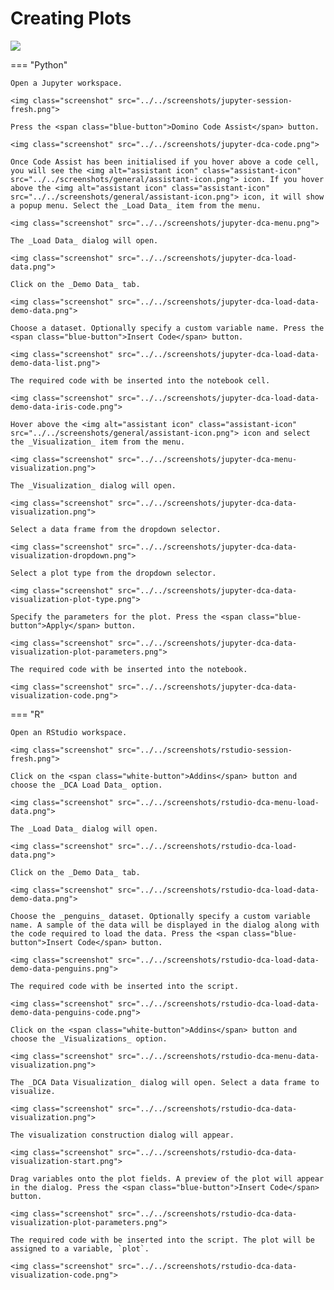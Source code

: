 # Creating Plots

<img class="screenshot" src="../../videos/quick-visualisation/quick-visualisation-title.gif">

=== "Python"

    Open a Jupyter workspace.

    <img class="screenshot" src="../../screenshots/jupyter-session-fresh.png">

    Press the <span class="blue-button">Domino Code Assist</span> button.

    <img class="screenshot" src="../../screenshots/jupyter-dca-code.png">

    Once Code Assist has been initialised if you hover above a code cell, you will see the <img alt="assistant icon" class="assistant-icon" src="../../screenshots/general/assistant-icon.png"> icon. If you hover above the <img alt="assistant icon" class="assistant-icon" src="../../screenshots/general/assistant-icon.png"> icon, it will show a popup menu. Select the _Load Data_ item from the menu.

    <img class="screenshot" src="../../screenshots/jupyter-dca-menu.png">

    The _Load Data_ dialog will open.

    <img class="screenshot" src="../../screenshots/jupyter-dca-load-data.png">

    Click on the _Demo Data_ tab.

    <img class="screenshot" src="../../screenshots/jupyter-dca-load-data-demo-data.png">

    Choose a dataset. Optionally specify a custom variable name. Press the <span class="blue-button">Insert Code</span> button.

    <img class="screenshot" src="../../screenshots/jupyter-dca-load-data-demo-data-list.png">

    The required code with be inserted into the notebook cell.

    <img class="screenshot" src="../../screenshots/jupyter-dca-load-data-demo-data-iris-code.png">

    Hover above the <img alt="assistant icon" class="assistant-icon" src="../../screenshots/general/assistant-icon.png"> icon and select the _Visualization_ item from the menu.

    <img class="screenshot" src="../../screenshots/jupyter-dca-menu-visualization.png">

    The _Visualization_ dialog will open.

    <img class="screenshot" src="../../screenshots/jupyter-dca-data-visualization.png">

    Select a data frame from the dropdown selector.

    <img class="screenshot" src="../../screenshots/jupyter-dca-data-visualization-dropdown.png">

    Select a plot type from the dropdown selector.

    <img class="screenshot" src="../../screenshots/jupyter-dca-data-visualization-plot-type.png">

    Specify the parameters for the plot. Press the <span class="blue-button">Apply</span> button.

    <img class="screenshot" src="../../screenshots/jupyter-dca-data-visualization-plot-parameters.png">

    The required code with be inserted into the notebook.

    <img class="screenshot" src="../../screenshots/jupyter-dca-data-visualization-code.png">

=== "R"

    Open an RStudio workspace.

    <img class="screenshot" src="../../screenshots/rstudio-session-fresh.png">

    Click on the <span class="white-button">Addins</span> button and choose the _DCA Load Data_ option.

    <img class="screenshot" src="../../screenshots/rstudio-dca-menu-load-data.png">

    The _Load Data_ dialog will open.

    <img class="screenshot" src="../../screenshots/rstudio-dca-load-data.png">

    Click on the _Demo Data_ tab.

    <img class="screenshot" src="../../screenshots/rstudio-dca-load-data-demo-data.png">

    Choose the _penguins_ dataset. Optionally specify a custom variable name. A sample of the data will be displayed in the dialog along with the code required to load the data. Press the <span class="blue-button">Insert Code</span> button.

    <img class="screenshot" src="../../screenshots/rstudio-dca-load-data-demo-data-penguins.png">

    The required code with be inserted into the script.

    <img class="screenshot" src="../../screenshots/rstudio-dca-load-data-demo-data-penguins-code.png">

    Click on the <span class="white-button">Addins</span> button and choose the _Visualizations_ option.

    <img class="screenshot" src="../../screenshots/rstudio-dca-menu-data-visualization.png">

    The _DCA Data Visualization_ dialog will open. Select a data frame to visualize.

    <img class="screenshot" src="../../screenshots/rstudio-dca-data-visualization.png">

    The visualization construction dialog will appear.

    <img class="screenshot" src="../../screenshots/rstudio-dca-data-visualization-start.png">

    Drag variables onto the plot fields. A preview of the plot will appear in the dialog. Press the <span class="blue-button">Insert Code</span> button.

    <img class="screenshot" src="../../screenshots/rstudio-dca-data-visualization-plot-parameters.png">

    The required code with be inserted into the script. The plot will be assigned to a variable, `plot`.

    <img class="screenshot" src="../../screenshots/rstudio-dca-data-visualization-code.png">